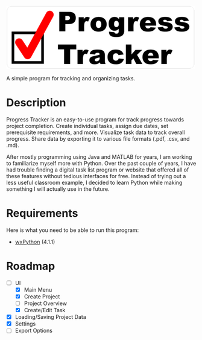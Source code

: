 ![Progress Tracker](resources/title_image.png)

A simple program for tracking and organizing tasks.

# Description
Progress Tracker is an easy-to-use program for track progress towards project completion. Create individual tasks, assign due dates, set prerequisite requirements, and more. Visualize task data to track overall progress. Share data by exporting it to various file formats (.pdf, .csv, and .md).

After mostly programming using Java and MATLAB for years, I am working to familiarize myself more with Python. Over the past couple of years, I have had trouble finding a digital task list program or website that offered all of these features without tedious interfaces for free. Instead of trying out a less useful classroom example, I decided to learn Python while making something I will actually use in the future.

# Requirements
Here is what you need to be able to run this program:
* [wxPython](https://wxpython.org/) (4.1.1)

# Roadmap
- [ ] UI
  - [X] Main Menu
  - [X] Create Project
  - [ ] Project Overview
  - [X] Create/Edit Task
- [X] Loading/Saving Project Data
- [X] Settings
- [ ] Export Options